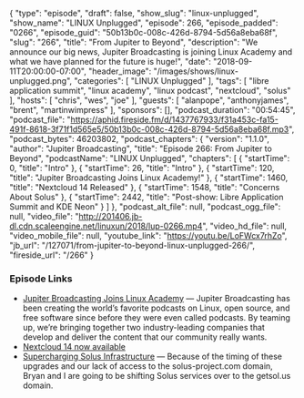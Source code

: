 {
  "type": "episode",
  "draft": false,
  "show_slug": "linux-unplugged",
  "show_name": "LINUX Unplugged",
  "episode": 266,
  "episode_padded": "0266",
  "episode_guid": "50b13b0c-008c-426d-8794-5d56a8eba68f",
  "slug": "266",
  "title": "From Jupiter to Beyond",
  "description": "We announce our big news, Jupiter Broadcasting is joining Linux Academy and what we have planned for the future is huge!",
  "date": "2018-09-11T20:00:00-07:00",
  "header_image": "/images/shows/linux-unplugged.png",
  "categories": [
    "LINUX Unplugged"
  ],
  "tags": [
    "libre application summit",
    "linux academy",
    "linux podcast",
    "nextcloud",
    "solus"
  ],
  "hosts": [
    "chris",
    "wes",
    "joe"
  ],
  "guests": [
    "alanpope",
    "anthonyjames",
    "brent",
    "martinwimpress"
  ],
  "sponsors": [],
  "podcast_duration": "00:54:45",
  "podcast_file": "https://aphid.fireside.fm/d/1437767933/f31a453c-fa15-491f-8618-3f71f1d565e5/50b13b0c-008c-426d-8794-5d56a8eba68f.mp3",
  "podcast_bytes": 46203802,
  "podcast_chapters": {
    "version": "1.1.0",
    "author": "Jupiter Broadcasting",
    "title": "Episode 266: From Jupiter to Beyond",
    "podcastName": "LINUX Unplugged",
    "chapters": [
      {
        "startTime": 0,
        "title": "Intro"
      },
      {
        "startTime": 26,
        "title": "Intro"
      },
      {
        "startTime": 120,
        "title": "Jupiter Broadcasting Joins Linux Academy!"
      },
      {
        "startTime": 1460,
        "title": "Nextcloud 14 Released"
      },
      {
        "startTime": 1548,
        "title": "Concerns About Solus"
      },
      {
        "startTime": 2442,
        "title": "Post-show: Libre Application Summit and KDE Neon"
      }
    ]
  },
  "podcast_alt_file": null,
  "podcast_ogg_file": null,
  "video_file": "http://201406.jb-dl.cdn.scaleengine.net/linuxun/2018/lup-0266.mp4",
  "video_hd_file": null,
  "video_mobile_file": null,
  "youtube_link": "https://youtu.be/LoFWcx7rhZo",
  "jb_url": "/127071/from-jupiter-to-beyond-linux-unplugged-266/",
  "fireside_url": "/266"
}


### Episode Links

  * [Jupiter Broadcasting Joins Linux Academy](https://linuxacademy.com/blog/linuxacademy-com/jupiter-broadcasting-joins-linux-academy/ "Jupiter Broadcasting Joins Linux Academy") — Jupiter Broadcasting has been creating the world’s favorite podcasts on Linux, open source, and free software since before they were even called podcasts. By teaming up, we’re bringing together two industry-leading companies that develop and deliver the content that our community really wants.
  * [Nextcloud 14 now available](https://nextcloud.com/blog/nextcloud-14-now-available-with-video-verification-signaltelegram-2fa-support-improved-collaboration-and-gdpr-compliance/ "Nextcloud 14 now available")
  * [Supercharging Solus Infrastructure](https://getsol.us/2018/09/08/supercharging-solus-infrastructure/ "Supercharging Solus Infrastructure") — Because of the timing of these upgrades and our lack of access to the solus-project.com domain, Bryan and I are going to be shifting Solus services over to the getsol.us domain. 


